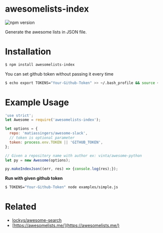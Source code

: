 # awesomelists-index
![npm version](https://badge.fury.io/js/awesomelists-index.svg)

Generate the awesome lists in JSON file.

# Installation

```sh
$ npm install awesomelists-index
```

You can set github token without passing it every time
```sh
$ echo export TOKENS="Your-Github-Token" >> ~/.bash_profile && source ~/.bash_profile
```

# Example Usage

```javascript
'use strict';
let Awesome = require('awesomelists-index');

let options = {
  repo: 'matiassingers/awesome-slack',
  // token is optional parameter
  token: process.env.TOKEN || 'GITHUB_TOKEN',
};

// Given a repository name with author ex: vinta/awesome-python
let py = new Awesome(options);

py.makeIndexJson((err, res) => {console.log(res);});
```
**Run with given github token**
```sh
$ TOKENS="Your-Github-Token" node examples/simple.js
```

# Related

- [lockys/awesome-search](https://github.com/lockys/awesome-search)
- [https://awesomelists.me/](https://awesomelists.me/)
